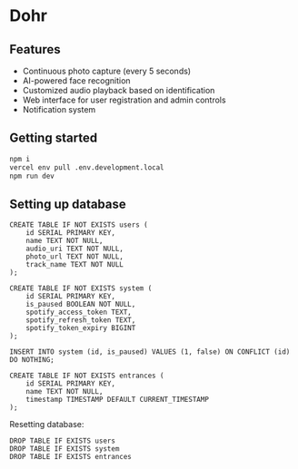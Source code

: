 # Dohr

## Features

- Continuous photo capture (every 5 seconds)
- AI-powered face recognition
- Customized audio playback based on identification
- Web interface for user registration and admin controls
- Notification system

## Getting started

```bash
npm i
vercel env pull .env.development.local
npm run dev
```

## Setting up database

```
CREATE TABLE IF NOT EXISTS users (
    id SERIAL PRIMARY KEY,
    name TEXT NOT NULL,
    audio_uri TEXT NOT NULL,
    photo_url TEXT NOT NULL,
    track_name TEXT NOT NULL
);

CREATE TABLE IF NOT EXISTS system (
    id SERIAL PRIMARY KEY,
    is_paused BOOLEAN NOT NULL,
    spotify_access_token TEXT,
    spotify_refresh_token TEXT,
    spotify_token_expiry BIGINT
);

INSERT INTO system (id, is_paused) VALUES (1, false) ON CONFLICT (id) DO NOTHING;

CREATE TABLE IF NOT EXISTS entrances (
    id SERIAL PRIMARY KEY,
    name TEXT NOT NULL,
    timestamp TIMESTAMP DEFAULT CURRENT_TIMESTAMP
);
```

Resetting database:

```
DROP TABLE IF EXISTS users
DROP TABLE IF EXISTS system
DROP TABLE IF EXISTS entrances
```

